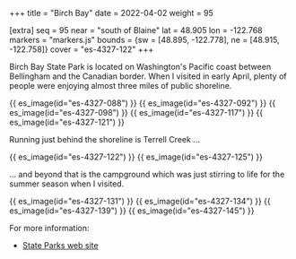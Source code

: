 +++
title = "Birch Bay"
date = 2022-04-02
weight = 95

[extra]
seq = 95
near = "south of Blaine"
lat = 48.905
lon = -122.768
markers = "markers.js"
bounds = {sw = [48.895, -122.778], ne = [48.915, -122.758]}
cover = "es-4327-122"
+++

Birch Bay State Park is located on Washington's Pacific coast between Bellingham and the Canadian border. When I visited in early April, plenty of people were enjoying almost three miles of public shoreline.

<!-- more -->

{{ es_image(id="es-4327-088") }}
{{ es_image(id="es-4327-092") }}
{{ es_image(id="es-4327-098") }}
{{ es_image(id="es-4327-117") }}
{{ es_image(id="es-4327-121") }}

Running just behind the shoreline is Terrell Creek ...

{{ es_image(id="es-4327-122") }}
{{ es_image(id="es-4327-125") }}

... and beyond that is the campground which was just stirring to life for the summer season when I visited.

{{ es_image(id="es-4327-131") }}
{{ es_image(id="es-4327-134") }}
{{ es_image(id="es-4327-139") }}
{{ es_image(id="es-4327-145") }}

For more information:

* [State Parks web site](https://www.parks.wa.gov/170/Birch-Bay)
